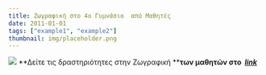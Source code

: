 ```yaml
---
title: Ζωγραφική στο 4ο Γυμνάσιο  από Μαθητές
date: 2011-01-01
tags: ["example1", "example2"]
thumbnail: img/placeholder.png
---
```

![](http://www.mediafire.com/convkey/39f5/72pvv9e4347k50cfg.jpg) 
**Δείτε τις δραστηριότητες στην Ζωγραφική ****των μαθητών στο  _[link](http://www.mediafire.com/?kmcxcx93j4yab)_**
